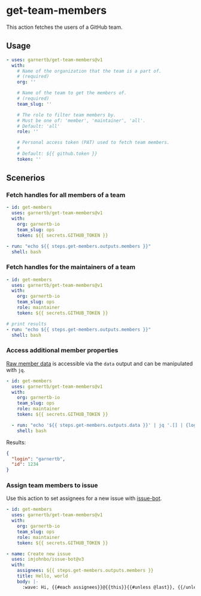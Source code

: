 # get-team-members

This action fetches the users of a GitHub team.

## Usage

```yaml
- uses: garnertb/get-team-members@v1
  with:
    # Name of the organization that the team is a part of.
    # (required)
    org: ''

    # Name of the team to get the members of.
    # (required)
    team_slug: ''

    # The role to filter team members by.
    # Must be one of: 'member', 'maintainer', 'all'.
    # Default: 'all'
    role: ''

    # Personal access token (PAT) used to fetch team members. 
    #
    # Default: ${{ github.token }}
    token: ''
```

## Scenerios

### Fetch handles for all members of a team

```yaml
- id: get-members
  uses: garnertb/get-team-members@v1
  with:
    org: garnertb-io
    team_slug: ops
    token: ${{ secrets.GITHUB_TOKEN }}

- run: "echo ${{ steps.get-members.outputs.members }}"
  shell: bash
```

### Fetch handles for the maintainers of a team

```yaml
- id: get-members
  uses: garnertb/get-team-members@v1
  with:
    org: garnertb-io
    team_slug: ops
    role: maintainer
    token: ${{ secrets.GITHUB_TOKEN }}

# print results
- run: "echo ${{ steps.get-members.outputs.members }}"
  shell: bash
```

### Access additional member properties

[Raw member data](https://docs.github.com/en/rest/teams/members#list-team-members) is accessible via the `data` output and can be manipulated with `jq`.

```yaml
- id: get-members
  uses: garnertb/get-team-members@v1
  with:
    org: garnertb-io
    team_slug: ops
    role: maintainer
    token: ${{ secrets.GITHUB_TOKEN }}

  - run: "echo '${{ steps.get-members.outputs.data }}' | jq '.[] | {login: .login, id: .id}'"
    shell: bash
```

Results:

```json
{
  "login": "garnertb",   
  "id": 1234
}
```

### Assign team members to issue

Use this action to set assignees for a new issue with [issue-bot](https://github.com/imjohnbo/issue-bot).

```yaml
- id: get-members
  uses: garnertb/get-team-members@v1
  with:
    org: garnertb-io
    team_slug: ops
    role: maintainer
    token: ${{ secrets.GITHUB_TOKEN }}

- name: Create new issue
  uses: imjohnbo/issue-bot@v3
  with:
    assignees: ${{ steps.get-members.outputs.members }}
    title: Hello, world
    body: |-
      :wave: Hi, {{#each assignees}}@{{this}}{{#unless @last}}, {{/unless}}{{/each}}!
```
